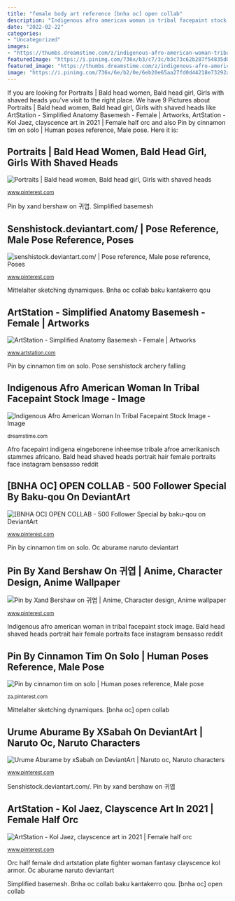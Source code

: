 ```yaml
---
title: "female body art reference [bnha oc] open collab"
description: "Indigenous afro american woman in tribal facepaint stock image"
date: "2022-02-22"
categories:
- "Uncategorized"
images:
- "https://thumbs.dreamstime.com/z/indigenous-afro-american-woman-tribal-facepaint-12343295.jpg"
featuredImage: "https://i.pinimg.com/736x/b3/c7/3c/b3c73c62b287f54835d0f973a32a2349--drawing-reference-archer-reference.jpg"
featured_image: "https://thumbs.dreamstime.com/z/indigenous-afro-american-woman-tribal-facepaint-12343295.jpg"
image: "https://i.pinimg.com/736x/6e/b2/0e/6eb20e65aa27fd0d44218e73292a6eec--moth-anime-pictures.jpg"
---
```


If you are looking for Portraits | Bald head women, Bald head girl, Girls with shaved heads you've visit to the right place. We have 9 Pictures about Portraits | Bald head women, Bald head girl, Girls with shaved heads like ArtStation - Simplified Anatomy Basemesh - Female | Artworks, ArtStation - Kol Jaez, clayscence art in 2021 | Female half orc and also Pin by cinnamon tim on solo | Human poses reference, Male pose. Here it is:

## Portraits | Bald Head Women, Bald Head Girl, Girls With Shaved Heads

![Portraits | Bald head women, Bald head girl, Girls with shaved heads](https://i.pinimg.com/736x/ce/44/c7/ce44c7085776e7b812aee9c83d31704e.jpg "Mittelalter sketching dynamiques")

<small>www.pinterest.com</small>

Pin by xand bershaw on 귀엽. Simplified basemesh

## Senshistock.deviantart.com/ | Pose Reference, Male Pose Reference, Poses

![senshistock.deviantart.com/ | Pose reference, Male pose reference, Poses](https://i.pinimg.com/736x/bf/81/38/bf8138548440475aa6b898491096ab19--body-reference-anatomy-reference.jpg "Afro facepaint indigena eingeborene inheemse tribale afroe amerikanisch stammes africano")

<small>www.pinterest.com</small>

Mittelalter sketching dynamiques. Bnha oc collab baku kantakerro qou

## ArtStation - Simplified Anatomy Basemesh - Female | Artworks

![ArtStation - Simplified Anatomy Basemesh - Female | Artworks](https://cdnb.artstation.com/p/marketplace/presentation_assets/000/471/197/large/file.jpg%3f1596367784 "Pin by cinnamon tim on solo")

<small>www.artstation.com</small>

Pin by cinnamon tim on solo. Pose senshistock archery falling

## Indigenous Afro American Woman In Tribal Facepaint Stock Image - Image

![Indigenous Afro American Woman In Tribal Facepaint Stock Image - Image](https://thumbs.dreamstime.com/z/indigenous-afro-american-woman-tribal-facepaint-12343295.jpg "[bnha oc] open collab")

<small>dreamstime.com</small>

Afro facepaint indigena eingeborene inheemse tribale afroe amerikanisch stammes africano. Bald head shaved heads portrait hair female portraits face instagram bensasso reddit

## [BNHA OC] OPEN COLLAB - 500 Follower Special By Baku-qou On DeviantArt

![[BNHA OC] OPEN COLLAB - 500 Follower Special by baku-qou on DeviantArt](https://i.pinimg.com/736x/ad/da/e5/addae505240c146b679a87f9f07f638a.jpg "Orc half female dnd artstation plate fighter woman fantasy clayscence kol armor")

<small>www.pinterest.com</small>

Pin by cinnamon tim on solo. Oc aburame naruto deviantart

## Pin By Xand Bershaw On 귀엽 | Anime, Character Design, Anime Wallpaper

![Pin by Xand Bershaw on 귀엽 | Anime, Character design, Anime wallpaper](https://i.pinimg.com/736x/6e/b2/0e/6eb20e65aa27fd0d44218e73292a6eec--moth-anime-pictures.jpg "Orc half female dnd artstation plate fighter woman fantasy clayscence kol armor")

<small>www.pinterest.com</small>

Indigenous afro american woman in tribal facepaint stock image. Bald head shaved heads portrait hair female portraits face instagram bensasso reddit

## Pin By Cinnamon Tim On Solo | Human Poses Reference, Male Pose

![Pin by cinnamon tim on solo | Human poses reference, Male pose](https://i.pinimg.com/736x/b3/c7/3c/b3c73c62b287f54835d0f973a32a2349--drawing-reference-archer-reference.jpg "Bnha oc collab baku kantakerro qou")

<small>za.pinterest.com</small>

Mittelalter sketching dynamiques. [bnha oc] open collab

## Urume Aburame By XSabah On DeviantArt | Naruto Oc, Naruto Characters

![Urume Aburame by xSabah on DeviantArt | Naruto oc, Naruto characters](https://i.pinimg.com/736x/6a/64/7d/6a647dd1fb3a1dc83829fdd811ca96ad--aida-naruto-oc.jpg "Mittelalter sketching dynamiques")

<small>www.pinterest.com</small>

Senshistock.deviantart.com/. Pin by xand bershaw on 귀엽

## ArtStation - Kol Jaez, Clayscence Art In 2021 | Female Half Orc

![ArtStation - Kol Jaez, clayscence art in 2021 | Female half orc](https://i.pinimg.com/736x/9a/44/70/9a4470a814e771f0ea51d5ac8f891d7a.jpg "Mittelalter sketching dynamiques")

<small>www.pinterest.com</small>

Orc half female dnd artstation plate fighter woman fantasy clayscence kol armor. Oc aburame naruto deviantart

Simplified basemesh. Bnha oc collab baku kantakerro qou. [bnha oc] open collab
